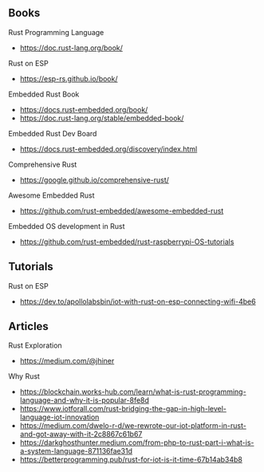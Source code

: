 ## Books

Rust Programming Language
- https://doc.rust-lang.org/book/

Rust on ESP
- https://esp-rs.github.io/book/

Embedded Rust Book
- https://docs.rust-embedded.org/book/
- https://doc.rust-lang.org/stable/embedded-book/

Embedded Rust Dev Board
- https://docs.rust-embedded.org/discovery/index.html

Comprehensive Rust
- https://google.github.io/comprehensive-rust/

Awesome Embedded Rust
- https://github.com/rust-embedded/awesome-embedded-rust

Embedded OS development in Rust
- https://github.com/rust-embedded/rust-raspberrypi-OS-tutorials

## Tutorials

Rust on ESP
- https://dev.to/apollolabsbin/iot-with-rust-on-esp-connecting-wifi-4be6

## Articles

Rust Exploration
- https://medium.com/@jhiner

Why Rust
- https://blockchain.works-hub.com/learn/what-is-rust-programming-language-and-why-it-is-popular-8fe8d
- https://www.iotforall.com/rust-bridging-the-gap-in-high-level-language-iot-innovation
- https://medium.com/dwelo-r-d/we-rewrote-our-iot-platform-in-rust-and-got-away-with-it-2c8867c61b67
- https://darkghosthunter.medium.com/from-php-to-rust-part-i-what-is-a-system-language-871136fae31d
- https://betterprogramming.pub/rust-for-iot-is-it-time-67b14ab34b8
